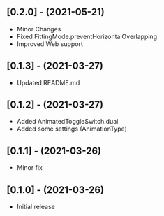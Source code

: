 ## [0.2.0] - (2021-05-21)

- Minor Changes
- Fixed FittingMode.preventHorizontalOverlapping
- Improved Web support

## [0.1.3] - (2021-03-27)

- Updated README.md

## [0.1.2] - (2021-03-27)

- Added AnimatedToggleSwitch.dual
- Added some settings (AnimationType)

## [0.1.1] - (2021-03-26)

- Minor fix

## [0.1.0] - (2021-03-26)

- Initial release
